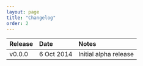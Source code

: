 ```yaml
---
layout: page
title: "Changelog"
order: 2
---
```


| Release  |  Date    | Notes  |
| :--------| :------- | :----- |
| v0.0.0    | 6 Oct 2014 | Initial alpha release | 
